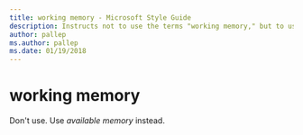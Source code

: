 ```yaml
---
title: working memory - Microsoft Style Guide
description: Instructs not to use the terms "working memory," but to use "available memory" instead.
author: pallep
ms.author: pallep
ms.date: 01/19/2018
---
```


# working memory

Don't use. Use *available memory* instead.
